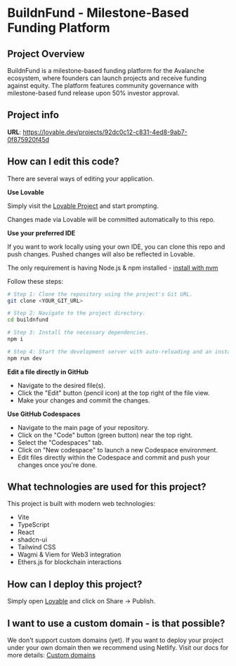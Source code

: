 # BuildnFund - Milestone-Based Funding Platform

## Project Overview

BuildnFund is a milestone-based funding platform for the Avalanche ecosystem, where founders can launch projects and receive funding against equity. The platform features community governance with milestone-based fund release upon 50% investor approval.

## Project info

**URL**: https://lovable.dev/projects/92dc0c12-c831-4ed8-9ab7-0f875920f45d

## How can I edit this code?

There are several ways of editing your application.

**Use Lovable**

Simply visit the [Lovable Project](https://lovable.dev/projects/92dc0c12-c831-4ed8-9ab7-0f875920f45d) and start prompting.

Changes made via Lovable will be committed automatically to this repo.

**Use your preferred IDE**

If you want to work locally using your own IDE, you can clone this repo and push changes. Pushed changes will also be reflected in Lovable.

The only requirement is having Node.js & npm installed - [install with nvm](https://github.com/nvm-sh/nvm#installing-and-updating)

Follow these steps:

```sh
# Step 1: Clone the repository using the project's Git URL.
git clone <YOUR_GIT_URL>

# Step 2: Navigate to the project directory.
cd buildnfund

# Step 3: Install the necessary dependencies.
npm i

# Step 4: Start the development server with auto-reloading and an instant preview.
npm run dev
```

**Edit a file directly in GitHub**

- Navigate to the desired file(s).
- Click the "Edit" button (pencil icon) at the top right of the file view.
- Make your changes and commit the changes.

**Use GitHub Codespaces**

- Navigate to the main page of your repository.
- Click on the "Code" button (green button) near the top right.
- Select the "Codespaces" tab.
- Click on "New codespace" to launch a new Codespace environment.
- Edit files directly within the Codespace and commit and push your changes once you're done.

## What technologies are used for this project?

This project is built with modern web technologies:

- Vite
- TypeScript
- React
- shadcn-ui
- Tailwind CSS
- Wagmi & Viem for Web3 integration
- Ethers.js for blockchain interactions

## How can I deploy this project?

Simply open [Lovable](https://lovable.dev/projects/92dc0c12-c831-4ed8-9ab7-0f875920f45d) and click on Share -> Publish.

## I want to use a custom domain - is that possible?

We don't support custom domains (yet). If you want to deploy your project under your own domain then we recommend using Netlify. Visit our docs for more details: [Custom domains](https://docs.lovable.dev/tips-tricks/custom-domain/)
